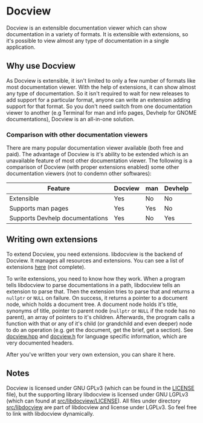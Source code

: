 # Docview

Docview is an extensible documentation viewer which can show documentation in a
variety of formats. It is extensible with extensions, so it's possible to view
almost any type of documentation in a single application.

## Why use Docview

As Docview is extensible, it isn't limited to only a few number of formats like
most documentation viewer. With the help of extensions, it can show almost any
type of documentation. So it isn't required to wait for new releases to add
support for a particular format, anyone can write an extension adding support
for that format. So you don't need switch from one documentation viewer to
another (e.g Terminal for man and info pages, Devhelp for GNOME documentations),
Docview is an all-in-one solution.

### Comparison with other documentation viewers

There are many popular documentation viewer available (both free and paid). The
advantage of Docview is it's ability to be extended which is an unavailable
feature of most other documentation viewer. The following is a comparison of
Docview (with proper extensions enabled) some other documentation viewers (not
to condemn other softwares):

 Feature | Docview | man | Devhelp
---------|---------|-----|---------
Extensible | Yes | No  | No
Supports man pages | Yes | Yes | No
Supports Devhelp documentations | Yes | No | Yes

## Writing own extensions

To extend Docview, you need extensions. libdocview is the backend of Docview. It
manages all resources and extensions. You can see a list of extensions
[here](extensions.md) (not complete).

To write extensions, you need to know how they work. When a program tells
libdocview to parse documentations in a path, libdocview tells an extension to
parse that. Then the extension tries to parse that and returns a `nullptr` or
`NULL` on failure. On success, it returns a pointer to a document node, which
holds a document tree. A document node holds it's title, synonyms of title,
pointer to parent node (`nullptr` or `NULL` if the node has no parent), an
array of pointers to it's children. Afterwards, the program calls a function
with that or any of it's child (or grandchild and even deeper) node to do an
operation (e.g. get the document, get the brief, get a section). See
[docview.hpp](src/libdocview/docview.hpp) and
[docview.h](src/libdocview/docview.h) for language specific information, which
are very documented headers.

After you've written your very own extension, you can share it here.

## Notes

Docview is licensed under GNU GPLv3 (which can be found in the
[LICENSE](blob/master/LICENSE) file), but the supporting library libdocview is
licensed under GNU LGPLv3 (which can found at
[src/libdocview/LICENSE](blob/master/src/libdocview/LICENSE)). All files under
directory [src/libdocview](blob/master/src/libdocview) are part of libdocview
and license under LGPLv3. So feel free to link with libdocview dynamically.
